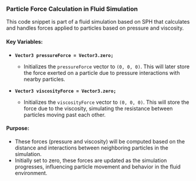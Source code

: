 ### Particle Force Calculation in Fluid Simulation

This code snippet is part of a fluid simulation based on SPH that calculates and handles forces applied to particles based on pressure and viscosity.

#### Key Variables:
- **`Vector3 pressureForce = Vector3.zero;`**
  - Initializes the `pressureForce` vector to `(0, 0, 0)`. This will later store the force exerted on a particle due to pressure interactions with nearby particles.
  
- **`Vector3 viscosityForce = Vector3.zero;`**
  - Initializes the `viscosityForce` vector to `(0, 0, 0)`. This will store the force due to the viscosity, simulating the resistance between particles moving past each other.

#### Purpose:
- These forces (pressure and viscosity) will be computed based on the distance and interactions between neighboring particles in the simulation. 
- Initially set to zero, these forces are updated as the simulation progresses, influencing particle movement and behavior in the fluid environment.

